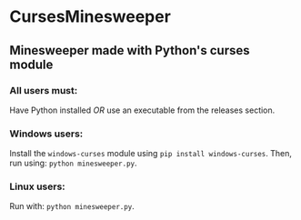 # CursesMinesweeper

## Minesweeper made with Python's curses module

### All users must:

Have Python installed _OR_ use an executable from the releases section.

### Windows users:

Install the `windows-curses` module using `pip install windows-curses`. Then, run using: `python minesweeper.py`.

### Linux users:

Run with: `python minesweeper.py`.
